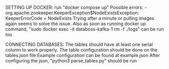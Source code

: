 SETTING UP DOCKER:
    run "docker compose up"
    Possible errors:
        -org.apache.zookeeper.KeeperException$NodeExistsException: KeeperErrorCode = NodeExists
            Trying after a minute or pulling images again seems to solve the issue.
            Also as soon as running docker up command, "sudo docker exec -it databoss-kafka-1 rm -f ./logs" can be run too

CONNECTING DATABASES:
    The tables should have at least one serial column to work properly.
    The table configuration should be done on the tables.json file
    Example configuration can be found at example.json
    After configuring the json, "python3 parse_tables.py" should be run

    
